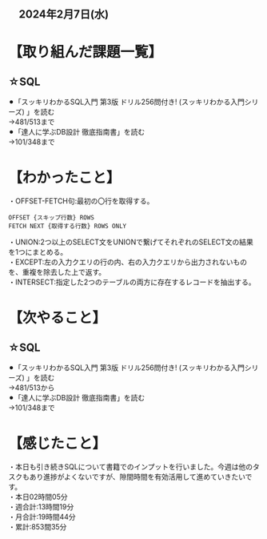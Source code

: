 ## 　2024年2月7日(水)
# 【取り組んだ課題一覧】
## ☆SQL
⚫︎「スッキリわかるSQL入門 第3版 ドリル256問付き! (スッキリわかる入門シリーズ) 」を読む<br>
→481/513まで<br>
⚫︎「達人に学ぶDB設計 徹底指南書」を読む<br>
→101/348まで<br>
# 【わかったこと】
・OFFSET-FETCH句:最初の〇行を取得する。<br>
```
OFFSET {スキップ行数} ROWS
FETCH NEXT {取得する行数} ROWS ONLY
```
・UNION:2つ以上のSELECT文をUNIONで繋げてそれぞれのSELECT文の結果を1つにまとめる。<br>
・EXCEPT:左の入力クエリの行の内、右の入力クエリから出力されないものを、重複を除去した上で返す。<br>
・INTERSECT:指定した2つのテーブルの両方に存在するレコードを抽出する。<br>
# 【次やること】
## ☆SQL
⚫︎「スッキリわかるSQL入門 第3版 ドリル256問付き! (スッキリわかる入門シリーズ) 」を読む<br>
→481/513から<br>
⚫︎「達人に学ぶDB設計 徹底指南書」を読む<br>
→101/348まで<br>
# 【感じたこと】
・本日も引き続きSQLについて書籍でのインプットを行いました。今週は他のタスクもあり進捗がよくないですが、隙間時間を有効活用して進めていきたいです。<br>
・本日02時間05分<br>
・週合計:13時間19分<br>
・月合計:19時間44分<br>
・累計:853間35分<br>
